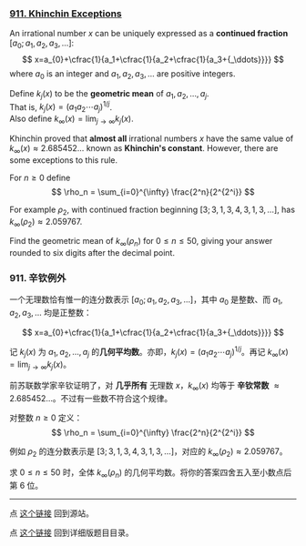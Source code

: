 ### [911. Khinchin Exceptions](https://projecteuler.net/problem=911)

An irrational number $x$ can be uniquely expressed as a **continued fraction** $[a_0; a_1,a_2,a_3,\dots]$:
$$
x=a_{0}+\cfrac{1}{a_1+\cfrac{1}{a_2+\cfrac{1}{a_3+{_\ddots}}}}
$$
where $a_0$ is an integer and $a_1,a_2,a_3,\dots$ are positive integers.

Define $k_j(x)$ to be the **geometric mean** of $a_1,a_2,\dots,a_j$.  
That is, $k_j(x)=(a_1a_2 \cdots a_j)^{1/j}$.  
Also define $k_\infty(x)=\lim_{j\to \infty} k_j(x)$.

Khinchin proved that **almost all** irrational numbers $x$ have the same value of $k_\infty(x)\approx2.685452\dots$ known as **Khinchin's constant**. However, there are some exceptions to this rule.

For $n\geq 0$ define
$$
\rho_n = \sum_{i=0}^{\infty} \frac{2^n}{2^{2^i}}
$$

For example $\rho_2$, with continued fraction beginning $[3; 3, 1, 3, 4, 3, 1, 3,\dots]$, has $k_\infty(\rho_2)\approx2.059767$.

Find the geometric mean of $k_{\infty}(\rho_n)$ for $0\leq n\leq 50$, giving your answer rounded to six digits after the decimal point.

### 911. 辛钦例外

一个无理数恰有惟一的连分数表示 $[a_0; a_1,a_2,a_3,\dots]$，其中 $a_0$ 是整数、而 $a_1,a_2,a_3,\dots$ 均是正整数：

$$
x=a_{0}+\cfrac{1}{a_1+\cfrac{1}{a_2+\cfrac{1}{a_3+{_\ddots}}}}
$$

记 $k_j(x)$ 为  $a_1,a_2,\dots,a_j$ 的**几何平均数**。亦即，$k_j(x)=(a_1a_2 \cdots a_j)^{1/j}$。再记 $k_\infty(x)=\lim_{j\to \infty} k_j(x)$。

前苏联数学家辛钦证明了，对 **几乎所有** 无理数 $x$，$k_{\infty}(x)$ 均等于 **辛钦常数** $\approx2.685452\dots$。不过有一些数不符合这个规律。

对整数 $n\geq 0$ 定义：
$$
\rho_n = \sum_{i=0}^{\infty} \frac{2^n}{2^{2^i}}
$$

例如 $\rho_2$ 的连分数表示是 $[3; 3, 1, 3, 4, 3, 1, 3,\dots]$，对应的 $k_\infty(\rho_2)\approx2.059767$。

求 $0\leq n\leq 50$ 时，全体 $k_{\infty}(\rho_n)$ 的几何平均数。将你的答案四舍五入至小数点后第 $6$ 位。

---

点 [这个链接](https://fsy-juruo.github.io/pe-chinese-translation/) 回到源站。

点 [这个链接](https://fsy-juruo.github.io/pe-chinese-translation/detailed_content_archives.html) 回到详细版题目目录。